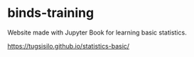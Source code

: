 # binds-training
Website made with Jupyter Book for learning basic statistics.

https://tugsisilo.github.io/statistics-basic/
